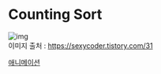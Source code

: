 # Counting Sort

![img](https://t1.daumcdn.net/cfile/tistory/9970863B5A7009014B)  
이미지 출처 : https://sexycoder.tistory.com/31   

[애니메이션](https://www.cs.miami.edu/home/burt/learning/Csc517.091/workbook/countingsort.html)